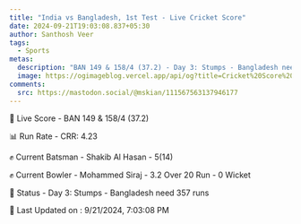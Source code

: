 ```yaml
---
title: "India vs Bangladesh, 1st Test - Live Cricket Score"
date: 2024-09-21T19:03:08.837+05:30
author: Santhosh Veer
tags:
  - Sports
metas:
  description: "BAN 149 & 158/4 (37.2) - Day 3: Stumps - Bangladesh need 357 runs"
  image: https://ogimageblog.vercel.app/api/og?title=Cricket%20Score%20%F0%9F%8F%8F
comments:
  src: https://mastodon.social/@mskian/111567563137946177
---
```


🔴 Live Score - BAN 149 & 158/4 (37.2)  

📊 Run Rate - CRR: 4.23  

✊ Current Batsman - Shakib Al Hasan - 5(14)  

✊ Current Bowler - Mohammed Siraj - 3.2 Over 20 Run - 0 Wicket  

📑 Status - Day 3: Stumps - Bangladesh need 357 runs

<!--more-->

📝 Last Updated on : 9/21/2024, 7:03:08 PM
